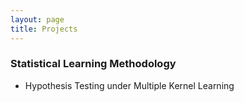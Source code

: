 ```yaml
---
layout: page
title: Projects
---
```



### Statistical Learning Methodology

* Hypothesis Testing under Multiple Kernel Learning

